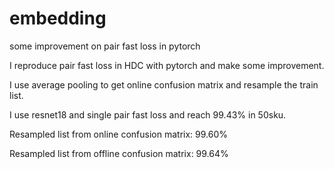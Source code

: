# embedding
some improvement on pair fast loss in pytorch

I reproduce pair fast loss in HDC with pytorch and make some improvement.

I use average pooling to get online confusion matrix and resample the train list.

I use resnet18 and single pair fast loss and reach 99.43% in 50sku.

Resampled list from online confusion matrix: 99.60%

Resampled list from offline confusion matrix: 99.64%


